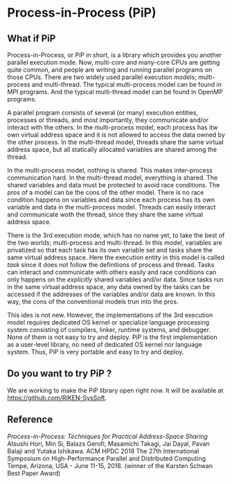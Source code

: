 # Process-in-Process (PiP)

## What if PiP

Process-in-Process, or PiP in short, is a library which provides you
another parallel execution mode.  Now, multi-core and many-core CPUs
are getting quite common, and people are writing and running parallel
programs on those CPUs. There are two widely used parallel execution
models; multi-process and multi-thread. The typical multi-process
model can be found in MPI programs. And the typical multi-thread model
can be found in OpenMP programs. 

A parallel program consists of several (or many) execution entities,
processes or threads, and most importantly, they communicate and/or
interact with the others. In the multi-process model, each process has
itw own virtual address space and it is not allowed to access the data
owned by the other process. In the multi-thread model, threads share
the same virtual address space, but all statically allocated variables
are shared among the thread. 

In the multi-process model, nothing is shared. This makes
inter-process communication hard. In the multi-thread model, everything
is shared. The shared variables and data must be protected to avoid
race conditions. The pros of a model can be the cons of the other
model.  There is no race condition happens on variables and data since
each process has its own variable and data in the multi-process
model. Threads can easily interact and communicate woth the thread,
since they share the same virtual address space.

There is the 3rd execution mode, which has no name yet, to
take the best of the  two worlds; multi-process and multi-thread. In
this model, variables are privatized so that each task has its own
variable set and tasks share the same virtual address space.  Here the
execution entity in this model is called *task* since it does not
follow the definitions of process and thread.  Tasks can interact and
communicate with others easily and race conditions can only happens on
the *explicitly* shared variables and/or data. Since tasks run in the
same virtual address space, any data owned by the tasks can be
accessed if the addresses of the variables and/or data are known. In
this way, the cons of the conventional models trun into the pros.

This ides is not new. However, the implementations of the 3rd
execution model requires dedicated OS kernel or specialize language
processing system consisting of compilers, linker, runtime systems,
and debugger. None of them is not easy to try and deploy. PiP is
the first implementation as a user-level library, no need of dedicated
OS kernel nor language system. Thus, PiP is very portable and easy to
try and deploy.

## Do you want to try PiP ?

We are working to make the PiP library open right now. It will be
available at https://github.com/RIKEN-SysSoft.

## Reference

_Process-in-Process: Techniques for Practical Address-Space Sharing_
Atsushi Hori, Min Si, Balazs Gerofi, Masamichi Takagi, Jai Dayal,
Pavan Balaji and Yutaka Ishikawa. ACM HPDC 2018
The 27th International Symposium on High-Performance Parallel and
Distributed Computing Tempe, Arizona, USA - June 11-15, 2018. (winner
of the Karsten Schwan Best Paper Award)

